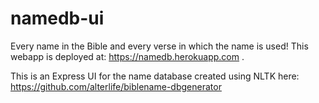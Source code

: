 # namedb-ui

Every name in the Bible and every verse in which the name is used! This webapp is deployed at: https://namedb.herokuapp.com .

This is an Express UI for the name database created using NLTK here: https://github.com/alterlife/biblename-dbgenerator
